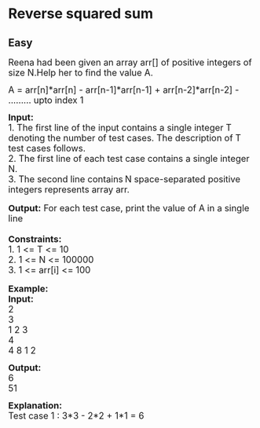 # Reverse squared sum
## Easy 
<div class="problem-statement">
                <p></p><p><span style="font-size:18px">Reena had been given an array arr[] of positive integers of size N.Help her to find the value A.</span></p>

<p><span style="font-size:18px">A = arr[n]*arr[n] - arr[n-1]*arr[n-1] + arr[n-2]*arr[n-2] - ......... upto index 1</span></p>

<p><span style="font-size:18px"><strong>Input: </strong><br>
1. The first line of the input contains a single integer<em> </em> T denoting the number of test cases. The description of&nbsp;T test cases follows.<br>
2. The first line of each test case contains a single integer N.<br>
3. The second line contains</span> <span style="font-size:18px">N space-separated positive integers represents array arr.</span><br>
<br>
<span style="font-size:18px"><strong>Output:</strong> For each test case, print the value of A in a single line<br>
<br>
<strong>Constraints:</strong><br>
1. 1 &lt;= T &lt;= 10</span><br>
<span style="font-size:18px">2. 1 &lt;= N &lt;= 100000<br>
3. 1 &lt;= arr[i] &lt;= 100</span><br>
<br>
<span style="font-size:18px"><strong>Example:<br>
Input:</strong></span><br>
<span style="font-size:18px">2<br>
3<br>
1 2 3</span><br>
<span style="font-size:18px">4<br>
4 8 1 2</span></p>

<p><strong><span style="font-size:18px">Output:</span></strong><br>
<span style="font-size:18px">6<br>
51</span></p>

<p><span style="font-size:18px"><strong>Explanation:</strong><br>
Test case 1 : 3*3 - 2*2 + 1*1 = 6</span></p>
 <p></p>
            </div>